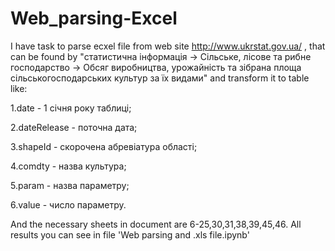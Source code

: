 # Web_parsing-Excel

I have task to parse ecxel file from web site http://www.ukrstat.gov.ua/ , that can be found by "статистична інформація -> Сільське, лісове та рибне господарство -> Обсяг виробництва, урожайність та зібрана площа сільськогосподарських культур за їх видами" and transform it to table like:

1.date - 1 січня року таблиці;

2.dateRelease - поточна дата;

3.shapeId - скорочена абревіатура області;

4.comdty - назва культура;

5.param - назва параметру;

6.value - число параметру.

And the necessary sheets in document are 6-25,30,31,38,39,45,46. All results you can see in file 'Web parsing and .xls file.ipynb'
